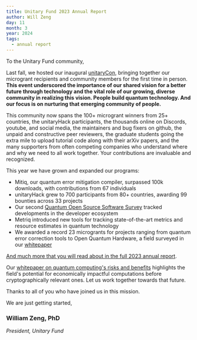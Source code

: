 ```yaml
---
title: Unitary Fund 2023 Annual Report
author: Will Zeng
day: 11
month: 3
year: 2024
tags: 
  - annual report
---
```


To the Unitary Fund community,

Last fall, we hosted our inaugural [unitaryCon](https://unitary.fund/posts/2024_looking-back-at-unitarycon/), bringing together our microgrant recipients and community members for the first time in person. **This event underscored the importance of our shared vision for a better future through technology and the vital role of our growing, diverse community in realizing this vision. People build quantum technology. And our focus is on nurturing that emerging community of people.**

This community now spans the 100+ microgrant winners from 25+ countries, the unitaryHack participants, the thousands online on Discords, youtube, and social media, the maintainers and bug fixers on github, the unpaid and constructive peer reviewers, the graduate students going the extra mile to upload tutorial code along with their arXiv papers, and the many supporters from often competing companies who understand where and why we need to all work together. Your contributions are invaluable and recognized.

This year we have grown and expanded our programs: 
- Mitiq, our quantum error mitigation compiler, surpassed 100k downloads, with contributions from 67 individuals
- unitaryHack grew to 700 participants from 80+ countries, awarding 99 bounties across 33 projects
- Our second [Quantum Open Source Software Survey](https://unitaryfund.github.io/survey-website/) tracked developments in the developer ecosystem
- Metriq introduced new tools for tracking state-of-the-art metrics and resource estimates in quantum technology
- We awarded a record 23 microgrants for projects ranging from  quantum error correction tools to Open Quantum Hardware, a field surveyed in our [whitepaper](https://arxiv.org/abs/2309.17233)

[And much more that you will read about in the full 2023 annual report](https://docs.google.com/presentation/d/e/2PACX-1vTTJqxZ2PMOev5uQD3dZRrpNevSd2_N6-2sjHwtVvyhBrxjXuib2fUGECoBLt3Ir1cCJ_Q1-58QPuIw/pub?start=false&loop=false&delayms=60000&slide=id.p).

Our [whitepaper on quantum computing's risks and benefits](https://arxiv.org/abs/2401.16317) highlights the field's potential for economically impactful computations before cryptographically relevant ones. Let us work together towards that future.

Thanks to all of you who have joined us in this mission. 

We are just getting started,

### **William Zeng, PhD**

*President, Unitary Fund*
